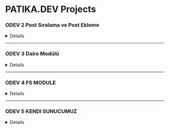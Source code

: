 # PATIKA.DEV Projects

### ODEV 2 Post Sıralama ve Post Ekleme
<details>  
  <summary>Details</summary>

### Code

````js
const posts = [
    { postName: 'Post 1', postContent: 'Post 1 Content' },
    { postName: 'Post 2', postContent: 'Post 1 Content' },
    { postName: 'Post 3', postContent: 'Post 1 Content' },
]

const listPosts = () => {
    posts.map((post) => {
        console.log(post.postName)
    })
}

const addPost = (newPost) => {
    return new Promise((resolve, reject) => {
        posts.push(newPost)
        resolve(posts)
        //reject("Bir hata oluştu")
    })
}

async function showPosts() {
    try {
        await addPost({ postName: 'Post 4', postContent: 'Post 4 Content' })
        listPosts()
    } catch (err) {
        console.log(err)
    }
}

showPosts()
````
</details>

* * *


### ODEV 3 Daire Modülü
<details>  
  <summary>Details</summary>

### circle.js

````js
const pi = 3.14159265359

function circleArea(radius) {
    const area = pi * Math.pow(radius, 2)
    console.log('Circle Area', area)
}

function circleCircumference(radius) {
    const circumference = 2 * pi * radius
    console.log('Circle Circumference', circumference)
}

module.exports = {
    circleArea,
    circleCircumference,
}
````

### index.js

```js
const { circleArea, circleCircumference } = require('./circle')

circleArea(5)
circleCircumference(5)
```
</details>


* * *

### ODEV 4 FS MODULE
<details>  
  <summary>Details</summary>

### Code

````js
//Veri okuma
fs.readFile('employees.json', 'utf8', (err, data) => {
    if (err) throw err
    console.log(data)
})

//Veri ekleme
fs.appendFile(
    'employees.json',
    '\n{"name": "Employee 2 Name", "salary": 4000}',
    'utf8',
    (err, data) => {
        if (err) throw err
        console.log(data)
    },
    console.log('Veri ekleme islemi tamamlandi.'),
)

//Veri silme
fs.unlink('employees.json', (err) => {
    if (err) throw err
    console.log('Dosya silindi.')
})
````
</details>


* * *

### ODEV 5 KENDI SUNUCUMUZ
<details>  
  <summary>Details</summary>

### Code

````js
const http = require('http')

const server = http.createServer((req, res) => {
    console.log('Bir istekte bulunuldu.')

    const url = req.url

    if (url === '/') {
        res.writeHead(200, { 'Content-Type': 'text/html' })
        res.write('<h2>INDEX SAYFASINA HOSGELDINIZ</h2>')
    } else if (url === '/hakkimizda') {
        res.writeHead(200, { 'Content-Type': 'text/html' })
        res.write('<h2>HAKKIMIZDA SAYFASINA HOSGELDINIZ</h2>')
    } else if (url === '/iletisim') {
        res.writeHead(200, { 'Content-Type': 'text/html' })
        res.write('<h2>ILETISIM SAYFASINA HOSGELDINIZ</h2>')
    } else {
        res.writeHead(404, { 'Content-Type': 'text/html' })
        res.write('<h2>404 SAYFA BULUNAMADI</h2>')
    }

    res.end()
})

const port = 5000

server.listen(port, () => {
    console.log(`Sunucu port ${port} de başlatildi.`)
})
````
</details>